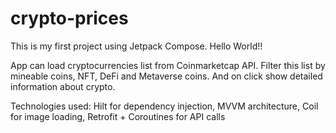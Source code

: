 # crypto-prices
This is my first project using Jetpack Compose. Hello World!!

App can load cryptocurrencies list from Coinmarketcap API. Filter this list by mineable coins, NFT, DeFi and Metaverse coins. And on click show detailed information about crypto.

Technologies used: Hilt for dependency injection, MVVM architecture, Coil for image loading, Retrofit + Coroutines for API calls
